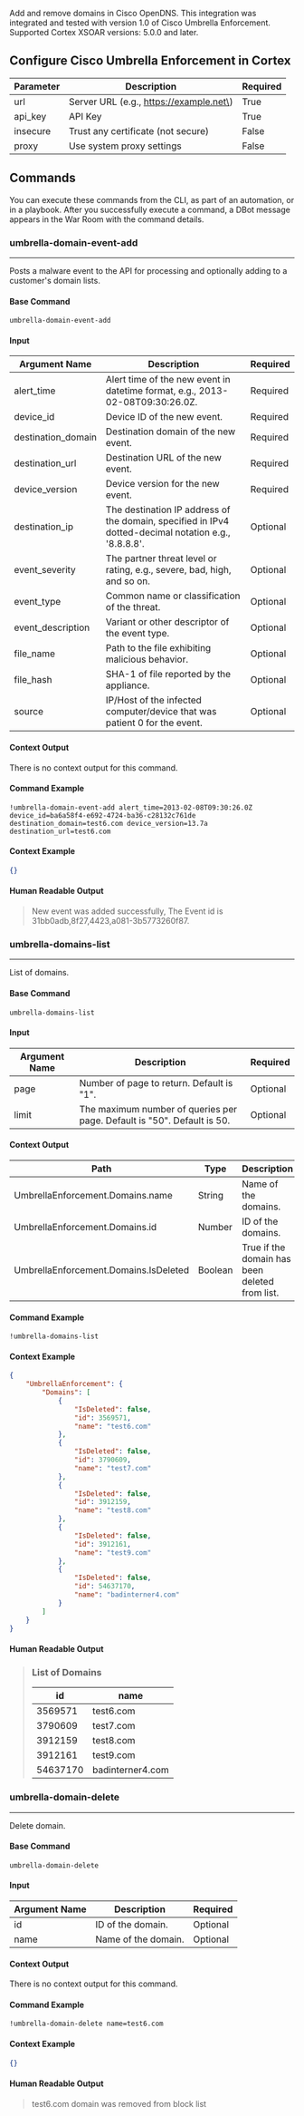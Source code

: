 Add and remove domains in Cisco OpenDNS.
This integration was integrated and tested with version 1.0 of Cisco Umbrella Enforcement.
Supported Cortex XSOAR versions: 5.0.0 and later.

## Configure Cisco Umbrella Enforcement in Cortex


| **Parameter** | **Description** | **Required** |
| --- | --- | --- |
| url | Server URL \(e.g., <https://example.net\>) | True |
| api_key | API Key | True |
| insecure | Trust any certificate \(not secure\) | False |
| proxy | Use system proxy settings | False |

## Commands

You can execute these commands from the CLI, as part of an automation, or in a playbook.
After you successfully execute a command, a DBot message appears in the War Room with the command details.

### umbrella-domain-event-add

***
Posts a malware event to the API for processing and optionally adding to a customer's domain lists.


#### Base Command

`umbrella-domain-event-add`

#### Input

| **Argument Name** | **Description** | **Required** |
| --- | --- | --- |
| alert_time | Alert time of the new event in datetime format, e.g., 2013-02-08T09:30:26.0Z. | Required | 
| device_id | Device ID of the new event. | Required | 
| destination_domain | Destination domain of the new event. | Required | 
| destination_url | Destination URL of the new event. | Required | 
| device_version | Device version for the new event. | Required | 
| destination_ip | The destination IP address of the domain, specified in IPv4 dotted-decimal notation e.g., '8.8.8.8'. | Optional | 
| event_severity | The partner threat level or rating, e.g., severe, bad, high, and so on. | Optional | 
| event_type | Common name or classification of the threat. | Optional | 
| event_description | Variant or other descriptor of the event type. | Optional | 
| file_name | Path to the file exhibiting malicious behavior. | Optional | 
| file_hash | SHA-1 of file reported by the appliance. | Optional | 
| source | IP/Host of the infected computer/device that was patient 0 for the event. | Optional | 


#### Context Output

There is no context output for this command.

#### Command Example

```!umbrella-domain-event-add alert_time=2013-02-08T09:30:26.0Z device_id=ba6a58f4-e692-4724-ba36-c28132c761de destination_domain=test6.com device_version=13.7a destination_url=test6.com```

#### Context Example

```json
{}
```

#### Human Readable Output

>New event was added successfully, The Event id is 31bb0adb,8f27,4423,a081-3b5773260f87.

### umbrella-domains-list

***
List of domains.


#### Base Command

`umbrella-domains-list`

#### Input

| **Argument Name** | **Description** | **Required** |
| --- | --- | --- |
| page | Number of page to return. Default is "1". | Optional | 
| limit | The maximum number of queries per page. Default is "50". Default is 50. | Optional | 


#### Context Output

| **Path** | **Type** | **Description** |
| --- | --- | --- |
| UmbrellaEnforcement.Domains.name | String | Name of the domains. | 
| UmbrellaEnforcement.Domains.id | Number | ID of the domains. | 
| UmbrellaEnforcement.Domains.IsDeleted | Boolean | True if the domain has been deleted from list. | 


#### Command Example

```!umbrella-domains-list```

#### Context Example

```json
{
    "UmbrellaEnforcement": {
        "Domains": [
            {
                "IsDeleted": false,
                "id": 3569571,
                "name": "test6.com"
            },
            {
                "IsDeleted": false,
                "id": 3790609,
                "name": "test7.com"
            },
            {
                "IsDeleted": false,
                "id": 3912159,
                "name": "test8.com"
            },
            {
                "IsDeleted": false,
                "id": 3912161,
                "name": "test9.com"
            },
            {
                "IsDeleted": false,
                "id": 54637170,
                "name": "badinterner4.com"
            }
        ]
    }
}
```

#### Human Readable Output

>### List of Domains
>
>|id|name|
>|---|---|
>| 3569571 | test6.com |
>| 3790609 | test7.com |
>| 3912159 | test8.com |
>| 3912161 | test9.com |
>| 54637170 | badinterner4.com |


### umbrella-domain-delete

***
Delete domain.


#### Base Command

`umbrella-domain-delete`

#### Input

| **Argument Name** | **Description** | **Required** |
| --- | --- | --- |
| id | ID of the domain. | Optional | 
| name | Name of the domain. | Optional | 


#### Context Output

There is no context output for this command.

#### Command Example

```!umbrella-domain-delete name=test6.com```

#### Context Example

```json
{}
```

#### Human Readable Output

>test6.com domain was removed from block list